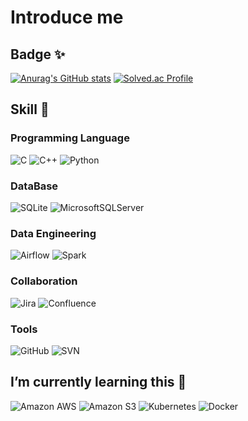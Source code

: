 # Introduce me

## Badge ✨
[![Anurag's GitHub stats](https://github-readme-stats.vercel.app/api?username=dlgldgldgld)](https://github.com/dlgldgldgld/github-readme-stats)
[![Solved.ac Profile](http://mazassumnida.wtf/api/v2/generate_badge?boj=dlgldgld)](https://solved.ac/dlgldgld/)


## Skill 🧰
### Programming Language
![C](https://img.shields.io/badge/C-A8B9CC.svg?&style=for-the-bacge&logo=C&logoColor=white)
![C++](https://img.shields.io/badge/C++-00599C.svg?&style=for-the-bacge&logo=C%2B%2B&logoColor=white)
![Python](https://img.shields.io/badge/Python-3776AB.svg?&style=for-the-bacge&logo=Python&logoColor=white)

### DataBase
![SQLite](https://img.shields.io/badge/SQLite-003B57.svg?&style=for-the-bacge&logo=SQLite&logoColor=white)
![MicrosoftSQLServer](https://img.shields.io/badge/Microsoft_SQL_Server-CC2927.svg?&style=for-the-bacge&logo=MicrosoftSQLServer&logoColor=white)

### Data Engineering
![Airflow](https://img.shields.io/badge/Apache_Airflow-017CEE.svg?&style=for-the-bacge&logo=ApacheAirflow&logoColor=white)
![Spark](https://img.shields.io/badge/Apache_Spark-E25A1C.svg?&style=for-the-bacge&logo=ApacheSpark&logoColor=white)

### Collaboration
![Jira](https://img.shields.io/badge/Jira-0052CC.svg?&style=for-the-bacge&logo=Jira&logoColor=white)
![Confluence](https://img.shields.io/badge/Confluence-172B4D.svg?&style=for-the-bacge&logo=Confluence&logoColor=white)

### Tools
![GitHub](https://img.shields.io/badge/GitHub-181717.svg?&style=for-the-bacge&logo=GitHub&logoColor=white)
![SVN](https://img.shields.io/badge/SVN-4495D1.svg?&style=for-the-bacge&logo=Svn&logoColor=white)


## I’m currently learning this 🌱
![Amazon AWS](https://img.shields.io/badge/Amazon_AWS-232F3E.svg?&style=for-the-bacge&logo=AmazonAWS&logoColor=white)
![Amazon S3](https://img.shields.io/badge/Amazon_S3-569A31.svg?&style=for-the-bacge&logo=AmazonS3&logoColor=white)
![Kubernetes](https://img.shields.io/badge/Kubernetes-326CE5.svg?&style=for-the-bacge&logo=Kubernetes&logoColor=white)
![Docker](https://img.shields.io/badge/Docker-2496ED.svg?&style=for-the-bacge&logo=Docker&logoColor=white)
